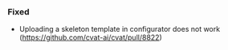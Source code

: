 ### Fixed

- Uploading a skeleton template in configurator does not work
  (<https://github.com/cvat-ai/cvat/pull/8822>)
